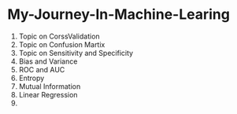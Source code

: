 # My-Journey-In-Machine-Learing
1.  Topic on CorssValidation 
2. Topic on Confusion Martix
3. Topic on Sensitivity and Specificity
4. Bias and Variance
5. ROC and AUC
6. Entropy
7. Mutual Information
8. Linear Regression
9. 
